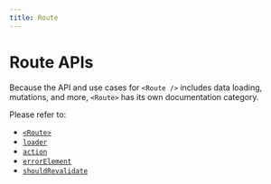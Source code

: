 ```yaml
---
title: Route
---
```


# Route APIs

Because the API and use cases for `<Route />` includes data loading, mutations, and more, `<Route>` has its own documentation category.

Please refer to:

- [`<Route>`][route]
- [`loader`][loader]
- [`action`][action]
- [`errorElement`][errorelement]
- [`shouldRevalidate`][shouldrevalidate]

[route]: ../route/route
[loader]: ../route/loader
[action]: ../route/action
[errorelement]: ../route/error-element
[shouldrevalidate]: ../route/should-revalidate
